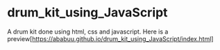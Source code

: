 # drum_kit_using_JavaScript
A drum kit done using html, css and javascript. Here is a preview[https://ababuu.github.io/drum_kit_using_JavaScript/index.html]
